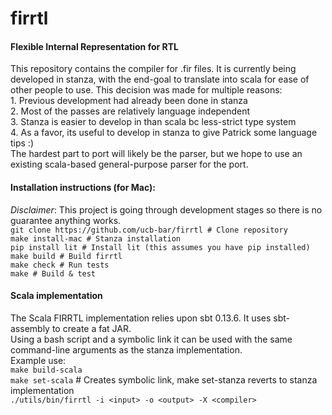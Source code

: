 # firrtl
#### Flexible Internal Representation for RTL

 This repository contains the compiler for .fir files.
 It is currently being developed in stanza, with the end-goal to translate into scala for ease of other people to use.
 This decision was made for multiple reasons:  
       1.   Previous development had already been done in stanza   
       2.   Most of the passes are relatively language independent   
       3.   Stanza is easier to develop in than scala bc less-strict type system   
       4.   As a favor, its useful to develop in stanza to give Patrick some language tips :)   
 The hardest part to port will likely be the parser, but we hope to use an existing scala-based general-purpose parser for the port.   

#### Installation instructions (for Mac):    
*Disclaimer*: This project is going through development stages so there is no guarantee anything works.     
    `git clone https://github.com/ucb-bar/firrtl # Clone repository`     
    `make install-mac # Stanza installation`     
    `pip install lit # Install lit (this assumes you have pip installed)`     
    `make build # Build firrtl`     
    `make check # Run tests`     
    `make # Build & test`     

#### Scala implementation 
The Scala FIRRTL implementation relies upon sbt 0.13.6. It uses sbt-assembly to create a fat JAR.    
Using a bash script and a symbolic link it can be used with the same command-line arguments as the stanza implementation.    
Example use:    
  `make build-scala`    
  `make set-scala` # Creates symbolic link, make set-stanza reverts to stanza implementation       
  `./utils/bin/firrtl -i <input> -o <output> -X <compiler>`    
